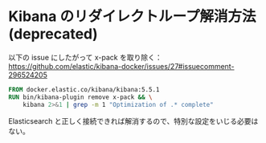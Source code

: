 # Kibana のリダイレクトループ解消方法 (deprecated)

以下の issue にしたがって x-pack を取り除く：
https://github.com/elastic/kibana-docker/issues/27#issuecomment-296524205

```Dockerfile
FROM docker.elastic.co/kibana/kibana:5.5.1
RUN bin/kibana-plugin remove x-pack && \
    kibana 2>&1 | grep -m 1 "Optimization of .* complete"
```

Elasticsearch と正しく接続できれば解消するので、特別な設定をいじる必要はない。
